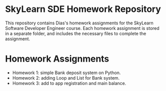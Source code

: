 # SkyLearn SDE Homework Repository
This repository contains Dias's homework assignments for the SkyLearn Software Developer Engineer course. Each homework assignment is stored in a separate folder, and includes the necessary files to complete the assignment.

# Homework Assignments
- Homework 1: simple Bank deposit system on Python.
- Homework 2: adding Loop and List for Bank system.
- Homework 3: add to app registration and main balance.
